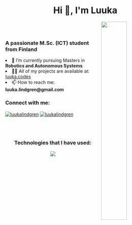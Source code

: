 <h1 align="center">Hi 👋, I'm Luuka</h1>
<img align="right" src="https://workchronicles.com/wp-content/uploads/2023/03/glimpse-of-the-future-01-2.png"  width="40%" />
<br/>
<br/>


<h3 align="left">A passionate M.Sc. (ICT) student from Finland</h3>
<li align="left"> 🌱 I’m currently pursuing Masters in <b>Robotics and Autonomous Systems</b> </li>
<li align="left"> 👨‍💻 All of my projects are available at: <a href="https://www.luuka.codes" target="_blank">luuka.codes</a> </li>
<li align="left"> 📫 How to reach me: <b>luuka.lindgren@gmail.com</b> </li>


<h3 align="left">Connect with me:</h3>
<p align="left">
<a href="https://linkedin.com/in/luukalindgren" target="_blank"><img align="center" src="https://skillicons.dev/icons?i=linkedin" alt="luukalindgren" /></a>
<a href="https://instagram.com/luukalindgren" target="_blank"><img align="center" src="https://skillicons.dev/icons?i=instagram" alt="luukalindgren"  /></a>
</p>

<br/>
<br/>

<h3 align="center">Technologies that I have used:</h3>
 <p align="center">
  <a href="https://skillicons.dev">
    <img src="https://skillicons.dev/icons?i=js,react,py,html,css,java,git,vscode,vite,azure,bash,figma,supabase,mongodb,nextjs,nodejs,ps,postman,wordpress,webflow&perline=10" />
  </a>
</p>

